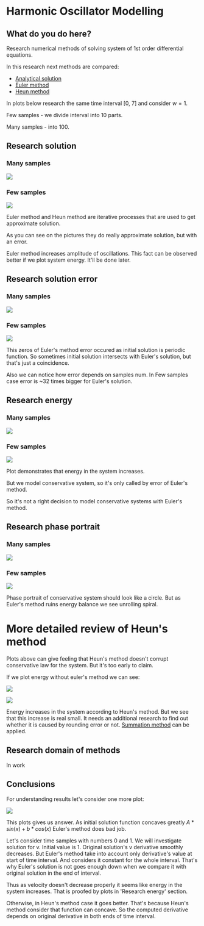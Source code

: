 # Harmonic Oscillator Modelling

## What do you do here?

Research numerical methods of solving system of 1st order differential equations.

In this research next methods are compared:

+ [Analytical solution](https://en.wikipedia.org/wiki/Harmonic_oscillator)
+ [Euler method](https://en.wikipedia.org/wiki/Euler_method)
+ [Heun method](https://en.wikipedia.org/wiki/Heun%27s_method)

In plots below research the same time interval [0, 7] and consider $w = 1$.

Few samples - we divide interval into 10 parts.

Many samples - into 100.

## Research solution

### Many samples
![](pictures/many_samples_solution.svg)

### Few samples

![](pictures/few_samples_solution.svg)


Euler method and Heun method are iterative processes that are used to get approximate solution.

As you can see on the pictures they do really approximate solution, but with an error.

Euler method increases amplitude of oscillations.
This fact can be observed better if we plot system energy. It'll be done later.

## Research solution error


### Many samples
![](pictures/many_samples_error.svg)

### Few samples

![](pictures/few_samples_error.svg)

This zeros of Euler's method error occured as initial solution is periodic function. So sometimes initial solution intersects with Euler's solution, but that's just a coincidence.

Also we can notice how error depends on samples num. In Few samples case error is ~32 times bigger for Euler's solution.

## Research energy

### Many samples
![](pictures/many_samples_energy.svg)

### Few samples

![](pictures/few_samples_energy.svg)

Plot demonstrates that energy in the system increases.

But we model conservative system, so it's only called by error of Euler's method.

So it's not a right decision to model conservative systems with Euler's method.

## Research phase portrait

### Many samples

![](pictures/many_samples_phase_diagram.svg)

### Few samples

![](pictures/few_samples_phase_diagram.svg)

Phase portrait of conservative system should look like a circle. But as Euler's method ruins energy balance we see unrolling spiral.


# More detailed review of Heun's method

Plots above can give feeling that Heun's method doesn't corrupt conservative law for the system. But it's too early to claim.

If we plot energy without euler's method we can see:

![](pictures/many_samples_energy_only_heun.svg)

![](pictures/few_samples_energy_only_heun.svg)


Energy increases in the system according to Heun's method. But we see that this increase is real small. It needs an additional research to find out whether it is caused by rounding error or not. [Summation method](https://en.wikipedia.org/wiki/Kahan_summation_algorithm) can be applied.

## Research domain of methods

In work

## Conclusions

For understanding results let's consider one more plot:

![](pictures/how_methods_deal_with_concave.svg)

This plots gives us answer. As initial solution function concaves greatly $A * sin(x) + b * cos(x)$ Euler's method does bad job.

Let's consider time samples with numbers 0 and 1. We will investigate solution for v. Initial value is 1. Original solution's v derivative smoothly decreases. But Euler's method take into account only derivative's value at start of time interval. And considers it constant for the whole interval. That's why Euler's solution is not goes enough down when we compare it with original solution in the end of interval.

Thus as velocity doesn't decrease properly it seems like energy in the system increases. That is proofed by plots in 'Research energy' section.

Otherwise, in Heun's method case it goes better. That's because Heun's method consider that function can concave. So the computed derivative depends on original derivative in both ends of time interval.
